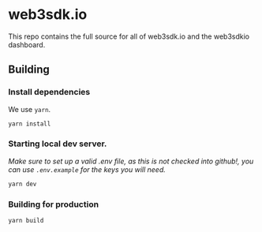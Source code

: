 # web3sdk.io

This repo contains the full source for all of web3sdk.io and the web3sdkio dashboard.

## Building

### Install dependencies

We use `yarn`.

```sh
yarn install
```

### Starting local dev server.

_Make sure to set up a valid .env file, as this is not checked into github!, you can use `.env.example` for the keys you will need._

```sh
yarn dev
```

### Building for production

```sh
yarn build
```
